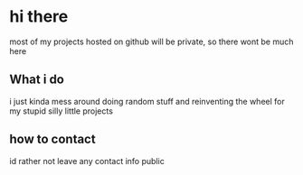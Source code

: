 # hi there
most of my projects hosted on github will be private, so there wont be much here
## What i do
i just kinda mess around doing random stuff and reinventing the wheel for my stupid silly little projects

## how to contact
id rather not leave any contact info public
